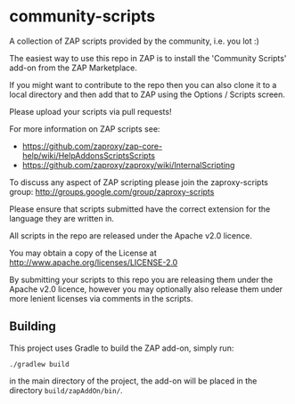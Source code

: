 community-scripts
=================

A collection of ZAP scripts provided by the community, i.e. you lot :)

The easiest way to use this repo in ZAP is to install the 'Community Scripts' add-on from the ZAP Marketplace.

If you might want to contribute to the repo then you can also clone it to a local directory and then add that to ZAP using the Options / Scripts screen.

Please upload your scripts via pull requests!

For more information on ZAP scripts see:
* https://github.com/zaproxy/zap-core-help/wiki/HelpAddonsScriptsScripts
* https://github.com/zaproxy/zaproxy/wiki/InternalScripting
 
To discuss any aspect of ZAP scripting please join the zaproxy-scripts group: http://groups.google.com/group/zaproxy-scripts

Please ensure that scripts submitted have the correct extension for the language they are written in.

All scripts in the repo are released under the Apache v2.0 licence.

You may obtain a copy of the License at  http://www.apache.org/licenses/LICENSE-2.0 

By submitting your scripts to this repo you are releasing them under the Apache v2.0 licence, however you may optionally also release them under more lenient licenses via comments in the scripts.

## Building

This project uses Gradle to build the ZAP add-on, simply run:

    ./gradlew build

in the main directory of the project, the add-on will be placed in the directory `build/zapAddOn/bin/`.
